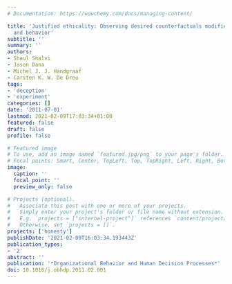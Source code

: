 ```yaml
---
# Documentation: https://wowchemy.com/docs/managing-content/

title: 'Justified ethicality: Observing desired counterfactuals modifies ethical perceptions
  and behavior'
subtitle: ''
summary: ''
authors:
- Shaul Shalvi
- Jason Dana
- Michel J. J. Handgraaf
- Carsten K. W. De Dreu
tags:
- 'deception'
- 'experiment'
categories: []
date: '2011-07-01'
lastmod: 2021-02-09T17:03:34+01:00
featured: false
draft: false
profile: false

# Featured image
# To use, add an image named `featured.jpg/png` to your page's folder.
# Focal points: Smart, Center, TopLeft, Top, TopRight, Left, Right, BottomLeft, Bottom, BottomRight.
image:
  caption: ''
  focal_point: ''
  preview_only: false

# Projects (optional).
#   Associate this post with one or more of your projects.
#   Simply enter your project's folder or file name without extension.
#   E.g. `projects = ["internal-project"]` references `content/project/deep-learning/index.md`.
#   Otherwise, set `projects = []`.
projects: ['honesty']
publishDate: '2021-02-09T16:03:34.193443Z'
publication_types:
- '2'
abstract: ''
publication: '*Organizational Behavior and Human Decision Processes*'
doi: 10.1016/j.obhdp.2011.02.001
---
```


